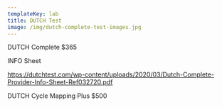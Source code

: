 ```yaml
---
templateKey: lab
title: DUTCH Test
image: /img/dutch-complete-test-images.jpg
---
```

DUTCH Complete $365

INFO Sheet

https://dutchtest.com/wp-content/uploads/2020/03/Dutch-Complete-Provider-Info-Sheet-Ref032720.pdf





DUTCH Cycle Mapping Plus $500
